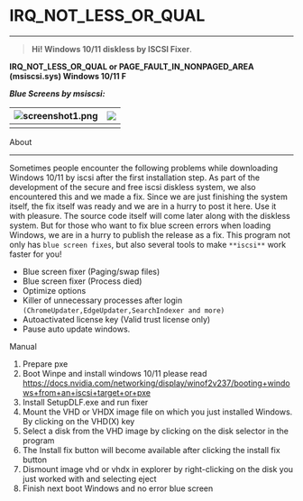 # **IRQ_NOT_LESS_OR_QUAL**

------

> **Hi! Windows 10/11 diskless by ISCSI Fixer**.

**IRQ_NOT_LESS_OR_QUAL or PAGE_FAULT_IN_NONPAGED_AREA (msiscsi.sys) Windows 10/11 F**

***Blue Screens by msiscsi:***

| ![screenshot1.png](https://github.com/windisklessfree/IRQ_NOT_LESS_OR_QUAL/blob/main/irql-error-image-768x576.jpg) | ![](https://github.com/windisklessfree/IRQ_NOT_LESS_OR_QUAL/blob/main/mhrgC.jpg) |
| ------------------------------------------------------------ | ------------------------------------------------------------ |
|                                                              |                                                              |

About

------

Sometimes people encounter the following problems while downloading Windows 10/11 by iscsi after the first installation step. As part of the development of the secure and free iscsi diskless system, we also encountered this and we made a fix. Since we are just finishing the system itself, the fix itself was ready and we are in a hurry to post it here. Use it with pleasure. The source code itself will come later along with the diskless system. But for those who want to fix blue screen errors when loading Windows, we are in a hurry to publish the release as a fix. This program not only has `blue screen fixes`, but also several tools to make `**iscsi**` work faster for you!

- Blue screen fixer (Paging/swap files)
- Blue screen fixer (Process died)
- Optimize options
- Killer of unnecessary processes after login `(ChromeUpdater,EdgeUpdater,SearchIndexer and more)`
- Autoactivated license key (Valid trust license only)
- Pause auto update windows.

Manual

1. Prepare pxe
2. Boot Winpe and install windows 10/11 please read https://docs.nvidia.com/networking/display/winof2v237/booting+windows+from+an+iscsi+target+or+pxe
3. Install SetupDLF.exe and run fixer
4. Mount the VHD or VHDX image file on which you just installed Windows. By clicking on the VHD(X) key
5. Select a disk from the VHD image by clicking on the disk selector in the program
6. The Install fix button will become available after clicking the install fix button
7. Dismount image vhd or vhdx in explorer by right-clicking on the disk you just worked with and selecting eject
8. Finish next boot Windows and no error blue screen

